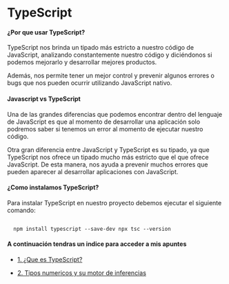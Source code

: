 <h1>TypeScript</h1>

#### ¿Por que usar TypeScript?

<p>
    TypeScript nos brinda un tipado más estricto a nuestro código de JavaScript, analizando constantemente nuestro código y diciéndonos si podemos mejorarlo y desarrollar mejores productos.

</p>


<p>
Además, nos permite tener un mejor control y prevenir algunos errores o bugs que nos pueden ocurrir utilizando JavaScript nativo.
</p>

#### Javascript vs TypeScript

<p>
    Una de las grandes diferencias que podemos encontrar dentro del lenguaje de JavaScript es que al momento de desarrollar una aplicación solo podremos saber si tenemos un error al momento de ejecutar nuestro código.
</p>

<p>
    Otra gran diferencia entre JavaScript y TypeScript es su tipado, ya que TypeScript nos ofrece un tipado mucho más estricto que el que ofrece JavaScript. De esta manera, nos ayuda a prevenir muchos errores que pueden aparecer al desarrollar aplicaciones con JavaScript.
</p>

#### ¿Como instalamos TypeScript?

<p>
    Para instalar TypeScript en nuestro proyecto debemos ejecutar el siguiente comando:
</p>

```terminal

  npm install typescript --save-dev npx tsc --version

```

<h4>A continuación tendras un indice para acceder a mis apuntes</h4>

* [1. ¿Que es TypeScript?](Notas/TypeScript.md)

* [2. Tipos numericos y su motor de inferencias](Notas/numbers.md)

